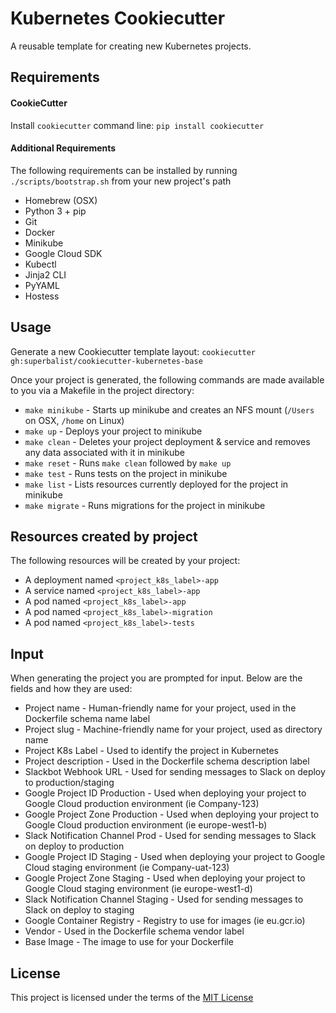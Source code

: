 Kubernetes Cookiecutter
=======================

A reusable template for creating new Kubernetes projects.

Requirements
------------

#### CookieCutter

Install `cookiecutter` command line: `pip install cookiecutter`

#### Additional Requirements

The following requirements can be installed by running `./scripts/bootstrap.sh` from your new project's path

* Homebrew (OSX)
* Python 3 + pip
* Git
* Docker
* Minikube
* Google Cloud SDK
* Kubectl
* Jinja2 CLI
* PyYAML
* Hostess


Usage
-----
Generate a new Cookiecutter template layout: `cookiecutter gh:superbalist/cookiecutter-kubernetes-base` 

Once your project is generated, the following commands are made available to you via a Makefile in the project directory:

* `make minikube` - Starts up minikube and creates an NFS mount (`/Users` on OSX, `/home` on Linux)
* `make up` - Deploys your project to minikube
* `make clean` - Deletes your project deployment & service and removes any data associated with it in minikube
* `make reset` - Runs `make clean` followed by `make up`
* `make test` - Runs tests on the project in minikube
* `make list` - Lists resources currently deployed for the project in minikube
* `make migrate` - Runs migrations for the project in minikube

Resources created by project
----------------------------

The following resources will be created by your project:

* A deployment named `<project_k8s_label>-app`
* A service named `<project_k8s_label>-app`
* A pod named `<project_k8s_label>-app`
* A pod named `<project_k8s_label>-migration`
* A pod named `<project_k8s_label>-tests`

Input
-----

When generating the project you are prompted for input.  Below are the fields and how they are used:

* Project name - Human-friendly name for your project, used in the Dockerfile schema name label
* Project slug - Machine-friendly name for your project, used as directory name
* Project K8s Label - Used to identify the project in Kubernetes
* Project description - Used in the Dockerfile schema description label
* Slackbot Webhook URL - Used for sending messages to Slack on deploy to production/staging
* Google Project ID Production - Used when deploying your project to Google Cloud production environment (ie Company-123)
* Google Project Zone Production - Used when deploying your project to Google Cloud production environment (ie europe-west1-b)
* Slack Notification Channel Prod - Used for sending messages to Slack on deploy to production
* Google Project ID Staging - Used when deploying your project to Google Cloud staging environment  (ie Company-uat-123)
* Google Project Zone Staging - Used when deploying your project to Google Cloud staging environment  (ie europe-west1-d)
* Slack Notification Channel Staging - Used for sending messages to Slack on deploy to staging
* Google Container Registry - Registry to use for images (ie eu.gcr.io)
* Vendor - Used in the Dockerfile schema vendor label
* Base Image - The image to use for your Dockerfile


License
-------
This project is licensed under the terms of the [MIT License](/LICENSE)
